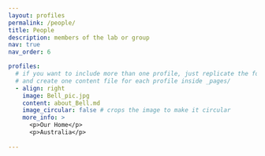 ```yaml
---
layout: profiles
permalink: /people/
title: People
description: members of the lab or group
nav: true
nav_order: 6

profiles:
  # if you want to include more than one profile, just replicate the following block
  # and create one content file for each profile inside _pages/
  - align: right
    image: Bell_pic.jpg
    content: about_Bell.md
    image_circular: false # crops the image to make it circular
    more_info: >
      <p>Our Home</p>
      <p>Australia</p>
  
---
```

